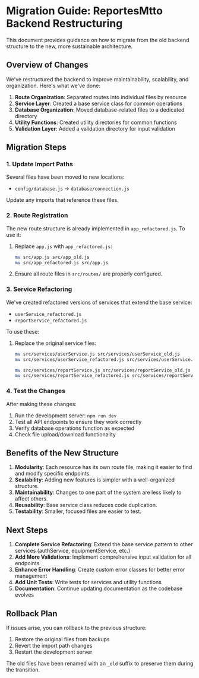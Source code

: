 # Migration Guide: ReportesMtto Backend Restructuring

This document provides guidance on how to migrate from the old backend structure to the new, more sustainable architecture.

## Overview of Changes

We've restructured the backend to improve maintainability, scalability, and organization. Here's what we've done:

1. **Route Organization**: Separated routes into individual files by resource
2. **Service Layer**: Created a base service class for common operations
3. **Database Organization**: Moved database-related files to a dedicated directory
4. **Utility Functions**: Created utility directories for common functions
5. **Validation Layer**: Added a validation directory for input validation

## Migration Steps

### 1. Update Import Paths

Several files have been moved to new locations:
- `config/database.js` → `database/connection.js`

Update any imports that reference these files.

### 2. Route Registration

The new route structure is already implemented in `app_refactored.js`. To use it:

1. Replace `app.js` with `app_refactored.js`:
   ```bash
   mv src/app.js src/app_old.js
   mv src/app_refactored.js src/app.js
   ```

2. Ensure all route files in `src/routes/` are properly configured.

### 3. Service Refactoring

We've created refactored versions of services that extend the base service:
- `userService_refactored.js`
- `reportService_refactored.js`

To use these:
1. Replace the original service files:
   ```bash
   mv src/services/userService.js src/services/userService_old.js
   mv src/services/userService_refactored.js src/services/userService.js
   
   mv src/services/reportService.js src/services/reportService_old.js
   mv src/services/reportService_refactored.js src/services/reportService.js
   ```

### 4. Test the Changes

After making these changes:
1. Run the development server: `npm run dev`
2. Test all API endpoints to ensure they work correctly
3. Verify database operations function as expected
4. Check file upload/download functionality

## Benefits of the New Structure

1. **Modularity**: Each resource has its own route file, making it easier to find and modify specific endpoints.
2. **Scalability**: Adding new features is simpler with a well-organized structure.
3. **Maintainability**: Changes to one part of the system are less likely to affect others.
4. **Reusability**: Base service class reduces code duplication.
5. **Testability**: Smaller, focused files are easier to test.

## Next Steps

1. **Complete Service Refactoring**: Extend the base service pattern to other services (authService, equipmentService, etc.)
2. **Add More Validations**: Implement comprehensive input validation for all endpoints
3. **Enhance Error Handling**: Create custom error classes for better error management
4. **Add Unit Tests**: Write tests for services and utility functions
5. **Documentation**: Continue updating documentation as the codebase evolves

## Rollback Plan

If issues arise, you can rollback to the previous structure:
1. Restore the original files from backups
2. Revert the import path changes
3. Restart the development server

The old files have been renamed with an `_old` suffix to preserve them during the transition.